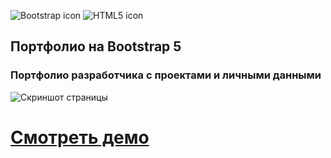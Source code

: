 ![Bootstrap icon](https://img.shields.io/badge/-Bootstrap-333333?style=flat&logo=bootstrap) 
![HTML5 icon](https://img.shields.io/badge/-html5-333333?style=flat&logo=html5) 
## Портфолио на Bootstrap 5
### Портфолио разработчика с проектами и личными данными
![Скриншот страницы](https://i.imgur.com/dp3QsBC.png)
# [Смотреть демо](https://portfolio-bootstrap-5.vercel.app/)